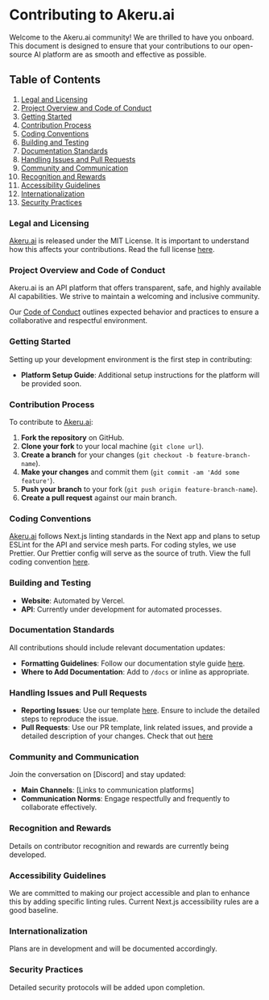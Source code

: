 # Contributing to Akeru.ai

Welcome to the Akeru.ai community! We are thrilled to have you onboard. This document is designed to ensure that your contributions to our open-source AI platform are as smooth and effective as possible.

## Table of Contents

1. [Legal and Licensing](#legal-and-licensing)
2. [Project Overview and Code of Conduct](#project-overview-and-code-of-conduct)
3. [Getting Started](#getting-started)
4. [Contribution Process](#contribution-process)
5. [Coding Conventions](#coding-conventions)
6. [Building and Testing](#building-and-testing)
7. [Documentation Standards](#documentation-standards)
8. [Handling Issues and Pull Requests](#handling-issues-and-pull-requests)
9. [Community and Communication](#community-and-communication)
10. [Recognition and Rewards](#recognition-and-rewards)
11. [Accessibility Guidelines](#accessibility-guidelines)
12. [Internationalization](#internationalization)
13. [Security Practices](#security-practices)

### Legal and Licensing

[Akeru.ai](https://www.akeru.ai) is released under the MIT License. It is important to understand how this affects your contributions. Read the full license [here](https://opensource.org/licenses/MIT).

### Project Overview and Code of Conduct

Akeru.ai is an API platform that offers transparent, safe, and highly available AI capabilities. We strive to maintain a welcoming and inclusive community.

Our [Code of Conduct](/docs/code_of_conduct.md) outlines expected behavior and practices to ensure a collaborative and respectful environment.

### Getting Started

Setting up your development environment is the first step in contributing:

- **Platform Setup Guide**: Additional setup instructions for the platform will be provided soon.

### Contribution Process

To contribute to [Akeru.ai](https://www.akeru.ai):

1. **Fork the repository** on GitHub.
2. **Clone your fork** to your local machine (`git clone url`).
3. **Create a branch** for your changes (`git checkout -b feature-branch-name`).
4. **Make your changes** and commit them (`git commit -am 'Add some feature'`).
5. **Push your branch** to your fork (`git push origin feature-branch-name`).
6. **Create a pull request** against our main branch.

### Coding Conventions

[Akeru.ai](https://www.akeru.ai) follows Next.js linting standards in the Next app and plans to setup ESLint for the API and service mesh parts. For coding styles, we use Prettier. Our Prettier config will serve as the source of truth. View the full coding convention [here](/docs/coding_conventions.md).

### Building and Testing

- **Website**: Automated by Vercel.
- **API**: Currently under development for automated processes.

### Documentation Standards

All contributions should include relevant documentation updates:

- **Formatting Guidelines**: Follow our documentation style guide [here](/docs/documentation_style_guide.md).
- **Where to Add Documentation**: Add to `/docs` or inline as appropriate.

### Handling Issues and Pull Requests

- **Reporting Issues**: Use our template [here](/docs/issue_and_pr_template.md). Ensure to include the detailed steps to reproduce the issue.
- **Pull Requests**: Use our PR template, link related issues, and provide a detailed description of your changes. Check that out [here](/PULL_REQUEST_DOC_TEMPLATE.md)

### Community and Communication

Join the conversation on [Discord] and stay updated:

- **Main Channels**: [Links to communication platforms]
- **Communication Norms**: Engage respectfully and frequently to collaborate effectively.

### Recognition and Rewards

Details on contributor recognition and rewards are currently being developed.

### Accessibility Guidelines

We are committed to making our project accessible and plan to enhance this by adding specific linting rules. Current Next.js accessibility rules are a good baseline.

### Internationalization

Plans are in development and will be documented accordingly.

### Security Practices

Detailed security protocols will be added upon completion.
